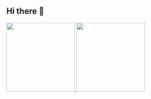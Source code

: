 ## Hi there 👋

<div>
<a href="https://github.com/MeuHubPyhton">
<img loading="lazy" height="180em" src="https://github-readme-stats.vercel.app/api/top-langs/?username=MeuHubPyhton&layout=compact&langs_count=7&theme=dracula"/>
<img loading="lazy" height="180em" src="https://github-readme-stats.vercel.app/api?username=MeuHubPyhton&show_icons=true&theme=dracula&include_all_commits=true&count_private=true"/>
</div>
<!--
**MeuHubPython/MeuHubPython** is a ✨ _special_ ✨ repository because its `README.md` (this file) appears on your GitHub profile.

Here are some ideas to get you started:

- 🔭 I’m currently working on ...
- 🌱 I’m currently learning ...
- 👯 I’m looking to collaborate on ...
- 🤔 I’m looking for help with ...
- 💬 Ask me about ...
- 📫 How to reach me: ...
- 😄 Pronouns: ...
- ⚡ Fun fact: ...
-->
